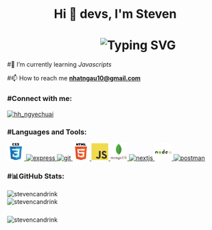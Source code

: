 <h1 align="center">Hi 👋 devs, I'm Steven</h1>
<h1 align="center"><span>&nbsp;</span><span>&nbsp;</span><span>&nbsp;</span><span>&nbsp;</span><span>&nbsp;</span><span>&nbsp;</span><span>&nbsp;</span><span>&nbsp;</span><span>&nbsp;</span><span>&nbsp;</span><span>&nbsp;</span><span>&nbsp;</span><span>&nbsp;</span><span>&nbsp;</span><span>&nbsp;</span> <img src="https://readme-typing-svg.herokuapp.com?font=VT323&size=30&pause=1000&color=F77EBE&multiline=true&width=435&lines=I'm+a+Full-Stack+Developer" alt="Typing SVG" /></h1>

#🌱 I’m currently learning *Javascripts*

#📫 How to reach me **nhatngau10@gmail.com**

<h3 align="left">#Connect with me:</h3>
<p align="left">
<a href="https://instagram.com/hh_ngyechuai" target="blank"><img align="center" src="https://giphy.com/stickers/instagram-insta-hhvproduction-jqVUX17Ze8mw0nXBbJ" alt="hh_ngyechuai" height="30" width="40" /></a>
</p>

<h3 align="left">#Languages and Tools:</h3>
<p align="left"> <a href="https://www.w3schools.com/css/" target="_blank" rel="noreferrer"> <img src="https://raw.githubusercontent.com/devicons/devicon/master/icons/css3/css3-original-wordmark.svg" alt="css3" width="40" height="40"/> </a> <a href="https://expressjs.com" target="_blank" rel="noreferrer"> <img src="https://img.shields.io/badge/express.js-%23404d59.svg?style=for-the-badge&logo=express&logoColor=%2361DAFB" alt="express" width="40" height="40"/> </a> <a href="https://git-scm.com/" target="_blank" rel="noreferrer"> <img src="https://www.vectorlogo.zone/logos/git-scm/git-scm-icon.svg" alt="git" width="40" height="40"/> </a> <a href="https://www.w3.org/html/" target="_blank" rel="noreferrer"> <img src="https://raw.githubusercontent.com/devicons/devicon/master/icons/html5/html5-original-wordmark.svg" alt="html5" width="40" height="40"/> </a> <a href="https://developer.mozilla.org/en-US/docs/Web/JavaScript" target="_blank" rel="noreferrer"> <img src="https://raw.githubusercontent.com/devicons/devicon/master/icons/javascript/javascript-original.svg" alt="javascript" width="40" height="40"/> </a> <a href="https://www.mongodb.com/" target="_blank" rel="noreferrer"> <img src="https://raw.githubusercontent.com/devicons/devicon/master/icons/mongodb/mongodb-original-wordmark.svg" alt="mongodb" width="40" height="40"/> </a> <a href="https://nextjs.org/" target="_blank" rel="noreferrer"> <img src="https://img.shields.io/badge/Next-black?style=for-the-badge&logo=next.js&logoColor=white" alt="nextjs" width="40" height="40"/> </a> <a href="https://nodejs.org" target="_blank" rel="noreferrer"> <img src="https://raw.githubusercontent.com/devicons/devicon/master/icons/nodejs/nodejs-original-wordmark.svg" alt="nodejs" width="40" height="40"/> </a> <a href="https://postman.com" target="_blank" rel="noreferrer"> <img src="https://www.vectorlogo.zone/logos/getpostman/getpostman-icon.svg" alt="postman" width="40" height="40"/> </a> </p>
<h3 align="left">#📊GitHub Stats:</h3>

<p><img align="left" width= "400" src="https://github-readme-stats.vercel.app/api?username=StevenCanDrink&theme=dracula&hide_border=true&include_all_commits=false&count_private=true" alt="stevencandrink" /><img align="center" width="400" height = "160" src="https://github-readme-streak-stats.herokuapp.com/?user=StevenCanDrink&theme=dracula&hide_border=true" alt="stevencandrink" /></p>

<h3 align="left" height="70">      </h3>
<p><img align="center" src="https://github-readme-stats.vercel.app/api/top-langs/?username=StevenCanDrink&theme=dracula&hide_border=true&include_all_commits=false&count_private=true&layout=compact" alt="stevencandrink" /></p>



